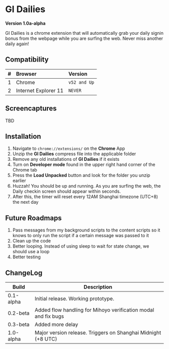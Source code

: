 # GI Dailies
__Version 1.0a-alpha__

GI Dailies is a chrome extension that will automatically grab your daily signin bonus from the webpage while you are surfing the web. Never miss another daily again! 

## Compatibility
|#  | Browser                 | Version       |
|-- | :---------------------- | :------------ |
|1  | Chrome                  | `v52 and Up`    |
|2  | Internet Explorer 11    | `NEVER`      |

## Screencaptures
TBD

## Installation
1) Navigate to `chrome://extensions/` on the **Chrome** App
2) Unzip the **GI Dailies** compress file into the applicable folder
3) Remove any old installations of **GI Dailies** if it exists
4) Turn on **Developer mode** found in the upper right hand corner of the Chrome tab
5) Press the **Load Unpacked** button and look for the folder you unzip earlier
6) Huzzah! You should be up and running. As you are surfing the web, the Daily checkin screen should appear within seconds.
7) After this, the timer will reset every 12AM Shanghai timezone (UTC+8) the next day

## Future Roadmaps
1) Pass messages from my background scripts to the content scripts so it knows to only run the script if a certain message was passed to it
1) Clean up the code
1) Better looping. Instead of using sleep to wait for state change, we should use a loop
1) Better testing

## ChangeLog
Build     | Description
----------|------------
0.1-alpha | Initial release. Working prototype.
0.2-beta  | Added flow handling for Mihoyo verification modal and fix bugs
0.3-beta  | Added more delay
1.0-alpha  | Major version release. Triggers on Shanghai Midnight (+8 UTC)
